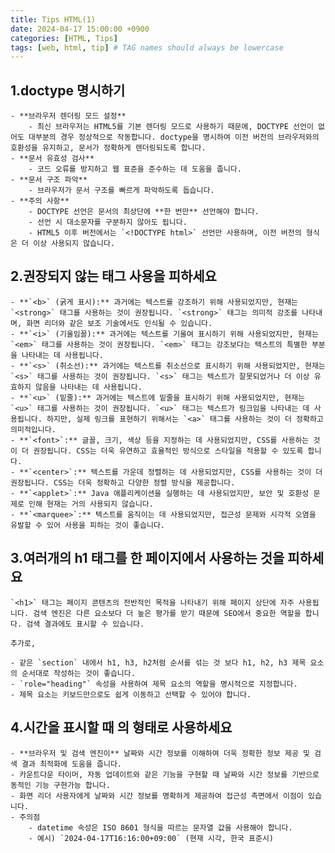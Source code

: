 ```yaml
---
title: Tips HTML(1)
date: 2024-04-17 15:00:00 +0900
categories: [HTML, Tips]
tags: [web, html, tip] # TAG names should always be lowercase
---
```


## **1.doctype 명시하기**

    - **브라우저 렌더링 모드 설정**
        - 최신 브라우저는 HTML5를 기본 렌더링 모드로 사용하기 때문에, DOCTYPE 선언이 없어도 대부분의 경우 정상적으로 작동합니다. doctype을 명시하여 이전 버전의 브라우저와의 호환성을 유지하고, 문서가 정확하게 렌더링되도록 합니다.
    - **문서 유효성 검사**
        - 코드 오류를 방지하고 웹 표준을 준수하는 데 도움을 줍니다.
    - **문서 구조 파악**
        - 브라우저가 문서 구조를 빠르게 파악하도록 돕습니다.
    - **주의 사항**
        - DOCTYPE 선언은 문서의 최상단에 **한 번만** 선언해야 합니다.
        - 선언 시 대소문자를 구분하지 않아도 됩니다.
        - HTML5 이후 버전에서는 `<!DOCTYPE html>` 선언만 사용하며, 이전 버전의 형식은 더 이상 사용되지 않습니다.

## **2.권장되지 않는 태그 사용을 피하세요**

    - **`<b>` (굵게 표시):** 과거에는 텍스트를 강조하기 위해 사용되었지만, 현재는 `<strong>` 태그를 사용하는 것이 권장됩니다. `<strong>` 태그는 의미적 강조를 나타내며, 화면 리더와 같은 보조 기술에서도 인식될 수 있습니다.
    - **`<i>` (기울임꼴):** 과거에는 텍스트를 기울여 표시하기 위해 사용되었지만, 현재는 `<em>` 태그를 사용하는 것이 권장됩니다. `<em>` 태그는 강조보다는 텍스트의 특별한 부분을 나타내는 데 사용됩니다.
    - **`<s>` (취소선):** 과거에는 텍스트를 취소선으로 표시하기 위해 사용되었지만, 현재는 `<s>` 태그를 사용하는 것이 권장됩니다. `<s>` 태그는 텍스트가 잘못되었거나 더 이상 유효하지 않음을 나타내는 데 사용됩니다.
    - **`<u>` (밑줄):** 과거에는 텍스트에 밑줄을 표시하기 위해 사용되었지만, 현재는 `<u>` 태그를 사용하는 것이 권장됩니다. `<u>` 태그는 텍스트가 링크임을 나타내는 데 사용됩니다. 하지만, 실제 링크를 표현하기 위해서는 `<a>` 태그를 사용하는 것이 더 정확하고 의미적입니다.
    - **`<font>`:** 글꼴, 크기, 색상 등을 지정하는 데 사용되었지만, CSS를 사용하는 것이 더 권장됩니다. CSS는 더욱 유연하고 효율적인 방식으로 스타일을 적용할 수 있도록 합니다.
    - **`<center>`:** 텍스트를 가운데 정렬하는 데 사용되었지만, CSS를 사용하는 것이 더 권장됩니다. CSS는 더욱 정확하고 다양한 정렬 방식을 제공합니다.
    - **`<applet>`:** Java 애플리케이션을 실행하는 데 사용되었지만, 보안 및 호환성 문제로 인해 현재는 거의 사용되지 않습니다.
    - **`<marquee>`:** 텍스트를 움직이는 데 사용되었지만, 접근성 문제와 시각적 오염을 유발할 수 있어 사용을 피하는 것이 좋습니다.

## **3.여러개의 h1 태그를 한 페이지에서 사용하는 것을 피하세요**

    `<h1>` 태그는 페이지 콘텐츠의 전반적인 목적을 나타내기 위해 페이지 상단에 자주 사용됩니다. 검색 엔진은 다른 요소보다 더 높은 평가를 받기 때문에 SEO에서 중요한 역할을 합니다. 검색 결과에도 표시할 수 있습니다.

    추가로,

    - 같은 `section` 내에서 h1, h3, h2처럼 순서를 섞는 것 보다 h1, h2, h3 제목 요소의 순서대로 작성하는 것이 좋습니다.
    - `role="heading"` 속성을 사용하여 제목 요소의 역할을 명시적으로 지정합니다.
    - 제목 요소는 키보드만으로도 쉽게 이동하고 선택할 수 있어야 합니다.

## **4.시간을 표시할 때 <time datetime=””> 의 형태로 사용하세요**

    - **브라우저 및 검색 엔진이** 날짜와 시간 정보를 이해하여 더욱 정확한 정보 제공 및 검색 결과 최적화에 도움을 줍니다.
    - 카운트다운 타이머, 자동 업데이트와 같은 기능을 구현할 때 날짜와 시간 정보를 기반으로 동적인 기능 구현가능 합니다.
    - 화면 리더 사용자에게 날짜와 시간 정보를 명확하게 제공하여 접근성 측면에서 이점이 있습니다.
    - 주의점
        - datetime 속성은 ISO 8601 형식을 따르는 문자열 값을 사용해야 합니다.
        - 예시) `2024-04-17T16:16:00+09:00` (현재 시각, 한국 표준시)
